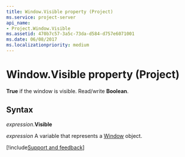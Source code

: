 ```yaml
---
title: Window.Visible property (Project)
ms.service: project-server
api_name:
- Project.Window.Visible
ms.assetid: 470b7c57-3a5c-73da-d584-d757e6071001
ms.date: 06/08/2017
ms.localizationpriority: medium
---
```



# Window.Visible property (Project)

 **True** if the window is visible. Read/write **Boolean**.


## Syntax

_expression_.**Visible**

_expression_ A variable that represents a [Window](./Project.Window.md) object.

[!include[Support and feedback](~/includes/feedback-boilerplate.md)]